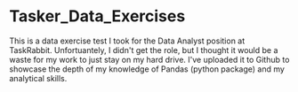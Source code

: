# Tasker_Data_Exercises

This is a data exercise test I took for the Data Analyst position at TaskRabbit. Unfortuantely, I didn't get the role, but I thought it would be a waste for my work to just stay on my hard drive. I've uploaded it to Github to showcase the depth of my knowledge of Pandas (python package) and my analytical skills.
